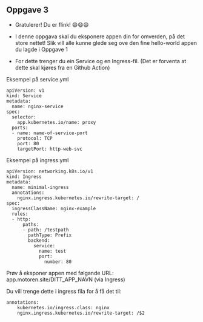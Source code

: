 ## Oppgave 3

* Gratulerer! Du er flink! :smile::smile::smile:

* I denne oppgava skal du eksponere appen din for omverden, på det store nettet! Slik vill alle kunne glede seg ove den fine hello-world appen du lagde i Oppgave 1

* For dette trenger du ein Service og en Ingress-fil. (Det er forventa at dette skal kjøres fra en Github Action)

Eksempel på service.yml

```
apiVersion: v1
kind: Service
metadata:
  name: nginx-service
spec:
  selector:
    app.kubernetes.io/name: proxy
  ports:
  - name: name-of-service-port
    protocol: TCP
    port: 80
    targetPort: http-web-svc
```

Eksempel på ingress.yml

```
apiVersion: networking.k8s.io/v1
kind: Ingress
metadata:
  name: minimal-ingress
  annotations:
    nginx.ingress.kubernetes.io/rewrite-target: /
spec:
  ingressClassName: nginx-example
  rules:
  - http:
      paths:
      - path: /testpath
        pathType: Prefix
        backend:
          service:
            name: test
            port:
              number: 80
```

Prøv å eksponer appen med følgande URL: app.motoren.site/DITT_APP_NAVN (via Ingress)

Du vill trenge dette i ingress fila for å få det til:
```
annotations:
    kubernetes.io/ingress.class: nginx
    nginx.ingress.kubernetes.io/rewrite-target: /$2
```
